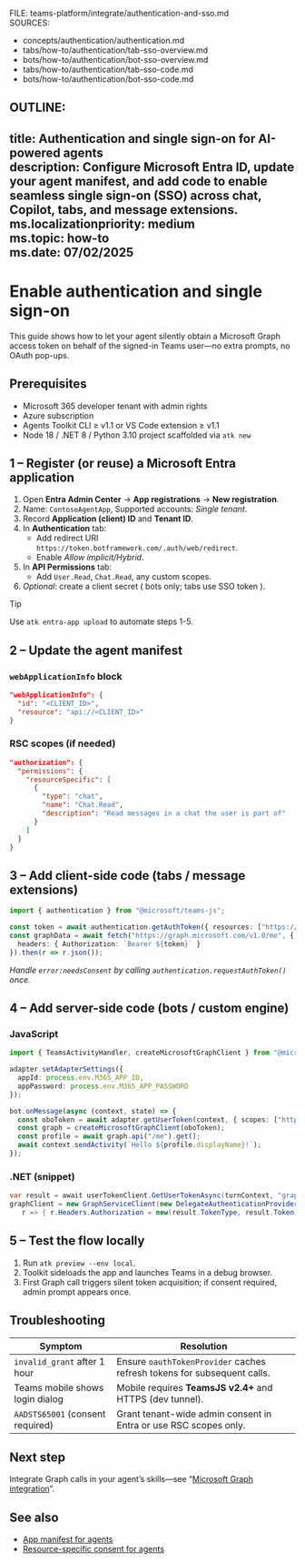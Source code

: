 FILE: teams-platform/integrate/authentication-and-sso.md  
SOURCES:  
- concepts/authentication/authentication.md  
- tabs/how-to/authentication/tab-sso-overview.md  
- bots/how-to/authentication/bot-sso-overview.md  
- tabs/how-to/authentication/tab-sso-code.md  
- bots/how-to/authentication/bot-sso-code.md  

OUTLINE:
---
title: Authentication and single sign-on for AI-powered agents  
description: Configure Microsoft Entra ID, update your agent manifest, and add code to enable seamless single sign-on (SSO) across chat, Copilot, tabs, and message extensions.  
ms.localizationpriority: medium  
ms.topic: how-to  
ms.date: 07/02/2025  
---
# Enable authentication and single sign-on  
This guide shows how to let your agent silently obtain a Microsoft Graph access token on behalf of the signed-in Teams user—no extra prompts, no OAuth pop-ups.

## Prerequisites  
- Microsoft 365 developer tenant with admin rights  
- Azure subscription  
- Agents Toolkit CLI ≥ v1.1 or VS Code extension ≥ v1.1  
- Node 18 / .NET 8 / Python 3.10 project scaffolded via `atk new`  

## 1 – Register (or reuse) a Microsoft Entra application  
1. Open **Entra Admin Center** → **App registrations** → **New registration**.  
2. Name: `ContosoAgentApp`, Supported accounts: *Single tenant*.  
3. Record **Application (client) ID** and **Tenant ID**.  
4. In **Authentication** tab:  
   - Add redirect URI `https://token.botframework.com/.auth/web/redirect`.  
   - Enable *Allow implicit/Hybrid*.  
5. In **API Permissions** tab:  
   - Add `User.Read`, `Chat.Read`, any custom scopes.  
6. *Optional*: create a client secret ( bots only; tabs use SSO token ).  

> [!TIP]  
> Use `atk entra-app upload` to automate steps 1-5.

## 2 – Update the agent manifest  
### `webApplicationInfo` block  
```json
"webApplicationInfo": {
  "id": "<CLIENT_ID>",
  "resource": "api://<CLIENT_ID>"
}
```  
### RSC scopes (if needed)  
```json
"authorization": {
  "permissions": {
    "resourceSpecific": [
      {
        "type": "chat",
        "name": "Chat.Read",
        "description": "Read messages in a chat the user is part of"
      }
    ]
  }
}
```

## 3 – Add client-side code (tabs / message extensions)  
```ts
import { authentication } from "@microsoft/teams-js";

const token = await authentication.getAuthToken({ resources: ["https://graph.microsoft.com"] });
const graphData = await fetch("https://graph.microsoft.com/v1.0/me", {
  headers: { Authorization: `Bearer ${token}` }
}).then(r => r.json());
```
*Handle `error:needsConsent` by calling `authentication.requestAuthToken()` once.*

## 4 – Add server-side code (bots / custom engine)  
### JavaScript  
```ts
import { TeamsActivityHandler, createMicrosoftGraphClient } from "@microsoft/teams-ai";

adapter.setAdapterSettings({
  appId: process.env.M365_APP_ID,
  appPassword: process.env.M365_APP_PASSWORD
});

bot.onMessage(async (context, state) => {
  const oboToken = await adapter.getUserToken(context, { scopes: ["https://graph.microsoft.com/.default"] });
  const graph = createMicrosoftGraphClient(oboToken);
  const profile = await graph.api("/me").get();
  await context.sendActivity(`Hello ${profile.displayName}!`);
});
```
### .NET (snippet)  
```csharp
var result = await userTokenClient.GetUserTokenAsync(turnContext, "graph", scopes);
graphClient = new GraphServiceClient(new DelegateAuthenticationProvider(
   r => { r.Headers.Authorization = new(result.TokenType, result.Token); return Task.CompletedTask; }));
```

## 5 – Test the flow locally  
1. Run `atk preview --env local`.  
2. Toolkit sideloads the app and launches Teams in a debug browser.  
3. First Graph call triggers silent token acquisition; if consent required, admin prompt appears once.

## Troubleshooting  
| Symptom | Resolution |  
|---------|------------|  
| `invalid_grant` after 1 hour | Ensure `oauthTokenProvider` caches refresh tokens for subsequent calls. |  
| Teams mobile shows login dialog | Mobile requires **TeamsJS v2.4+** and HTTPS (dev tunnel). |  
| `AADSTS65001` (consent required) | Grant tenant-wide admin consent in Entra or use RSC scopes only. |

## Next step  
Integrate Graph calls in your agent’s skills—see “[Microsoft Graph integration](microsoft-graph-integration.md)”.

## See also  
- [App manifest for agents](../build/app-manifest-for-agents.md)  
- [Resource-specific consent for agents](../graph-api/rsc/resource-specific-consent.md)